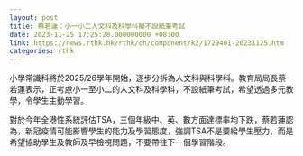 ```yaml
---
layout: post
title: 蔡若蓮：小一小二人文科及科學科擬不設紙筆考試
date: 2023-11-25 17:25:28.000000000 +08:00
link: https://news.rthk.hk/rthk/ch/component/k2/1729401-20231125.htm
categories: rthk
---
```


小學常識科將於2025/26學年開始，逐步分拆為人文科與科學科。教育局局長蔡若蓮表示，正考慮小一至小二的人文科及科學科，不設紙筆考試，希望透過多元教學，令學生主動學習。

對於今年全港性系統評估TSA，三個年級中、英、數方面達標率均下跌，蔡若蓮認為，新冠疫情可能影響學生的能力及學習態度，強調TSA不是要給學生壓力，而是希望協助學生及教師及早檢視問題，不要帶往下一個學習階段。
